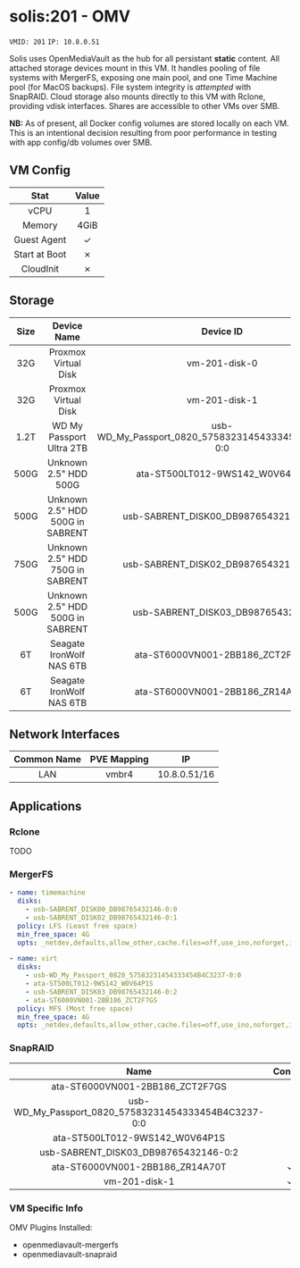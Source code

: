 # solis:201 - OMV

`VMID: 201` `IP: 10.8.0.51`

Solis uses OpenMediaVault as the hub for all persistant **static** content. All attached storage devices mount in this VM. It handles pooling of file systems with MergerFS, exposing one main pool, and one Time Machine pool (for MacOS backups). File system integrity is *attempted* with SnapRAID. Cloud storage also mounts directly to this VM with Rclone, providing vdisk interfaces. Shares are accessible to other VMs over SMB. 

**NB:** As of present, all Docker config volumes are stored locally on each VM. This is an intentional decision resulting from poor performance in testing with app config/db volumes over SMB.


## VM Config
|      Stat     | Value |
|:-------------:|:-----:|
|      vCPU     |   1   |
|     Memory    |  4GiB |
|  Guest Agent  |   ✓   |
| Start at Boot |   ✗   |
|   CloudInit   |   ✗   |

## Storage
| Size |            Device Name           |                       Device ID                      |
|:----:|:--------------------------------:|:----------------------------------------------------:|
|  32G |       Proxmox Virtual Disk       |                     vm-201-disk-0                    |
|  32G |       Proxmox Virtual Disk       |                     vm-201-disk-1                    |
| 1.2T |     WD My Passport Ultra 2TB     | usb-WD_My_Passport_0820_57583231454333454B4C3237-0:0 |
| 500G |       Unknown 2.5" HDD 500G      |            ata-ST500LT012-9WS142_W0V64P1S            |
| 500G | Unknown 2.5" HDD 500G in SABRENT |         usb-SABRENT_DISK00_DB98765432146-0:0         |
| 750G | Unknown 2.5" HDD 750G in SABRENT |         usb-SABRENT_DISK02_DB98765432146-0:1         |
| 500G | Unknown 2.5" HDD 500G in SABRENT |           usb-SABRENT_DISK03_DB98765432146           |
|  6T  |     Seagate IronWolf NAS 6TB     |            ata-ST6000VN001-2BB186_ZCT2F7GS           |
|  6T  |     Seagate IronWolf NAS 6TB     |            ata-ST6000VN001-2BB186_ZR14A70T           |
  
## Network Interfaces
| Common Name | PVE Mapping |      IP      |
|:-----------:|:-----------:|:------------:|
|     LAN     |    vmbr4    | 10.8.0.51/16 |

## Applications

### Rclone

TODO

### MergerFS

```yaml
- name: timemachine
  disks:
    - usb-SABRENT_DISK00_DB98765432146-0:0
    - usb-SABRENT_DISK02_DB98765432146-0:1
  policy: LFS (Least free space)
  min_free_space: 4G
  opts: _netdev,defaults,allow_other,cache.files=off,use_ino,noforget,inodecalc=path-hash,func.getattr=newest

- name: virt
  disks:
    - usb-WD_My_Passport_0820_57583231454333454B4C3237-0:0
    - ata-ST500LT012-9WS142_W0V64P1S
    - usb-SABRENT_DISK03_DB98765432146-0:2
    - ata-ST6000VN001-2BB186_ZCT2F7GS
  policy: MFS (Most free space)
  min_free_space: 4G
  opts: _netdev,defaults,allow_other,cache.files=off,use_ino,noforget,inodecalc=path-hash,func.getattr=newest
```

### SnapRAID
|                         Name                         | Content | Data | Parity |
|:----------------------------------------------------:|:-------:|:----:|:------:|
|            ata-ST6000VN001-2BB186_ZCT2F7GS           |         |   ✓  |        |
| usb-WD_My_Passport_0820_57583231454333454B4C3237-0:0 |         |   ✓  |        |
|            ata-ST500LT012-9WS142_W0V64P1S            |         |   ✓  |        |
|         usb-SABRENT_DISK03_DB98765432146-0:2         |         |   ✓  |        |
|            ata-ST6000VN001-2BB186_ZR14A70T           |    ✓    |      |    ✓   |
|                     vm-201-disk-1                    |    ✓    |      |        |

### VM Specific Info

OMV Plugins Installed:
- openmediavault-mergerfs
- openmediavault-snapraid
